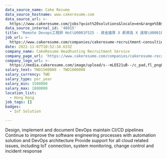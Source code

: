 ```yaml
---
data_source_name: Cake Resume
data_source_hostname: www.cakeresume.com
data_source_url: >-
  https://www.cakeresume.com/jobs?q=iot%20solutions&locale=en&range%5Bsalary_range%5D%5Bmin%5D=1000000
data_source_internal_id: '48915'
title: "Remote Devops工程師 Hot\U0001F525 - 資金雄厚 X 薪資高 X 遠端\U0001F4CD - SL  (年薪150~180）"
job_url: >-
  https://www.cakeresume.com/companies/cakeresume-recruitment-consulting/jobs/f99681
date: 2022-11-07T10:52:34.633Z
company_name: CakeResume Headhunting Recruitment Service
company_page_url: 'https://www.cakeresume.com/companies/cakeresume-recruitment-consulting'
company_logo_url: >-
  https://media.cakeresume.com/image/upload/s--mLEE21uB--/c_pad,fl_png8,h_200,w_200/v1620881212/vdbipassrdfr8omwzeq6.png
salary_text: TWD1500000 - TWD1800000
salary_currency: TWD
salary_type: per_year
salary_min: 1500000
salary_max: 1800000
location_list:
  - Hong Kong
job_tags: []
badges:
  - IoT Solution

---
```


Design, implement and document DevOps maintain CI/CD pipelines Continue to improve the software engineering processes with automation solution and DevOps architecture Provide support for all cloud related issues, including IoT connection, system monitoring, change control and incident response